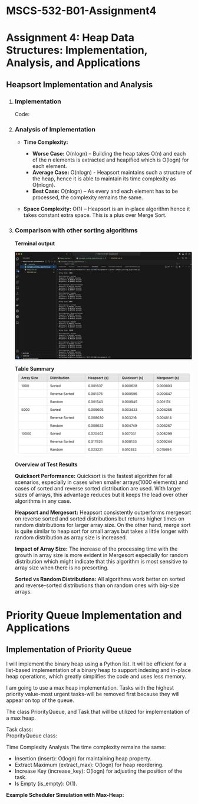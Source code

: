 # MSCS-532-B01-Assignment4

# Assignment 4: Heap Data Structures: Implementation, Analysis, and Applications

## Heapsort Implementation and Analysis

1. ### Implementation
   Code:
2. ### Analysis of Implementation

   - **Time Complexity:**

     - **Worse Case:** O(nlogn) – Building the heap takes O(n) and each of the n elements is extracted and heapified which is O(logn) for each element.
     - **Average Case:** O(nlogn) - Heapsort maintains such a structure of the heap, hence it is able to maintain its time complexity as O(nlogn).
     - **Best Case:** O(nlogn) – As every and each element has to be processed, the complexity remains the same.

   - **Space Complexity:** O(1) – Heapsort is an in-place algorithm hence it takes constant extra space. This is a plus over Merge Sort.

3. ### Comparison with other sorting algorithms

   **Terminal output**

   ![alt text](image.png)

   **Table Summary**
   ![alt text](image-1.png)

   **Overview of Test Results**

   **Quicksort Performance:** Quicksort is the fastest algorithm for all scenarios, especially in cases when smaller arrays(1000 elements) and cases of sorted and reverse sorted distribution are used. With larger sizes of arrays, this advantage reduces but it keeps the lead over other algorithms in any case.

   **Heapsort and Mergesort:** Heapsort consistently outperforms mergesort on reverse sorted and sorted distributions but returns higher times on random distributions for larger array size. On the other hand, merge sort is quite similar to heap sort for small arrays but takes a little longer with random distribution as array size is increased.

   **Impact of Array Size:** The increase of the processing time with the growth in array size is more evident in Mergesort especially for random distribution which might indicate that this algorithm is most sensitive to array size when there is no presorting.

   **Sorted vs Random Distributions:** All algorithms work better on sorted and reverse-sorted distributions than on random ones with big-size arrays.

# Priority Queue Implementation and Applications

## Implementation of Priority Queue

I will implement the binary heap using a Python list. It will be efficient for a list-based implementation of a binary heap to support indexing and in-place heap operations, which greatly simplifies the code and uses less memory.

I am going to use a max heap implementation. Tasks with the highest priority value-most urgent tasks-will be removed first because they will appear on top of the queue.

The class PriorityQueue, and Task that will be utilized for implementation of a max heap.

Task class:  
ProprityQueue class:

Time Complexity Analysis
The time complexity remains the same:

- Insertion (insert): O(logn) for maintaining heap property.
- Extract Maximum (extract_max): O(logn) for heap reordering.
- Increase Key (increase_key): O(logn) for adjusting the position of the task.
- Is Empty (is_empty): O(1).

**Example Scheduler Simulation with Max-Heap:**
